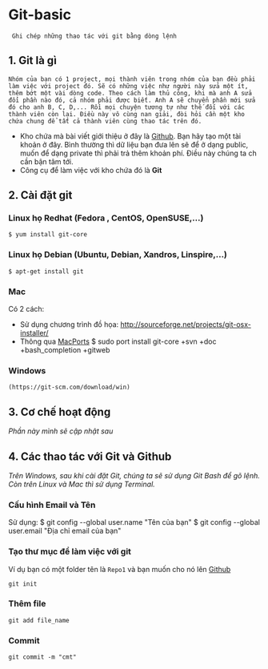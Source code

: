 # Git-basic
` Ghi chép những thao tác với git bằng dòng lệnh`
## 1. Git là gì
	Nhóm của bạn có 1 project, mọi thành viên trong nhóm của bạn đều phải làm việc với project đó. Sẽ có những việc như người này sửa một ít, thêm bớt một vài dòng code. Theo cách làm thủ công, khi mà anh A sửa đổi phần nào đó, cả nhóm phải được biết. Anh A sẽ chuyển phần mới sửa đó cho anh B, C, D,... Rồi mọi chuyện tương tự như thế đối với các thành viên còn lại. Điều này vô cùng nan giải, đòi hỏi cần một kho chứa chung để tất cả thành viên cùng thao tác trên đó.

- Kho chứa mà bài viết giới thiệu ở đây là [Github](https://github.com). 
Bạn hãy tạo một tài khoản ở đây. Bình thường thì dữ liệu bạn đưa lên sẽ để ở dạng public, muốn để dạng private thì phải trả thêm khoản phí. Điều này chúng ta ch cần bận tâm tới.
- Công cụ để làm việc với kho chứa đó là **Git**

## 2. Cài đặt git
### Linux họ Redhat (Fedora , CentOS, OpenSUSE,...) 
    $ yum install git-core 

### Linux họ Debian (Ubuntu, Debian, Xandros, Linspire,...)
    $ apt-get install git

### Mac
Có 2 cách:
 - Sử dụng chương trình đồ họa:
    http://sourceforge.net/projects/git-osx-installer/
 - Thông qua [MacPorts](http://www.macports.org)
    $ sudo port install git-core +svn +doc +bash_completion +gitweb

### Windows
    (https://git-scm.com/download/win)


## 3. Cơ chế hoạt động 
*Phần này mình sẽ cập nhật sau*
## 4. Các thao tác với Git và Github
*Trên Windows, sau khi cài đặt Git, chúng ta sẽ sử dụng Git Bash để gõ lệnh. Còn trên Linux và Mac thì sử dụng Terminal.*
### Cấu hình Email và Tên 
Sử dụng: 
    $ git config --global user.name "Tên của bạn"
    $ git config --global user.email "Địa chỉ email của bạn"

### Tạo thư mục để làm việc với git
Ví dụ bạn có một folder tên là `Repo1` và bạn muốn cho nó lên [Github](https://github.com)

    git init




### Thêm file 
    git add file_name



### Commit 
    git commit -m "cmt"
   


